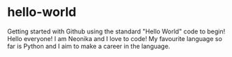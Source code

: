 # hello-world
Getting started with Github using the standard "Hello World" code to begin! 
 Hello everyone!
 I am Neonika and I love to code! My favourite language so far is Python and I aim to make a career in the language. 
